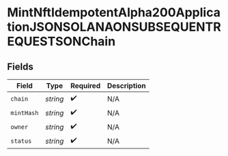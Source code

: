 # MintNftIdempotentAlpha200ApplicationJSONSOLANAONSUBSEQUENTREQUESTSONChain


## Fields

| Field              | Type               | Required           | Description        |
| ------------------ | ------------------ | ------------------ | ------------------ |
| `chain`            | *string*           | :heavy_check_mark: | N/A                |
| `mintHash`         | *string*           | :heavy_check_mark: | N/A                |
| `owner`            | *string*           | :heavy_check_mark: | N/A                |
| `status`           | *string*           | :heavy_check_mark: | N/A                |